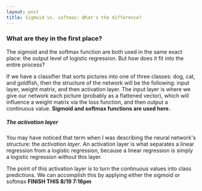 ```yaml
---
layout: post
title: Sigmoid vs. softmax: What's the difference?
---
```


### What are they in the first place?

The sigmoid and the softmax function are both used in the same exact place: the output level of logistic regression. But how does it fit into the entire process?

If we have a classifier that sorts pictures into one of three classes: dog, cat, and goldfish, then the structure of the network will be the following: input layer, weight matrix, and then activation layer. The input layer is where we give our network each picture (probably as a flattened vector), which will influence a weight matrix via the loss function, and then output a continuous value. **Sigmoid and softmax functions are used here.**

##### The activation layer

You may have noticed that term when I was describing the neural network's structure: the *activation layer*. An activation layer is what separates a linear regression from a logistic regression, because a linear regression is simply a logistic regression without this layer.

The point of this activation layer is to turn the continuous values into class predictions. We can accomplish this by applying either the sigmoid or softmax **FINISH THIS 8/19 7:16pm**
